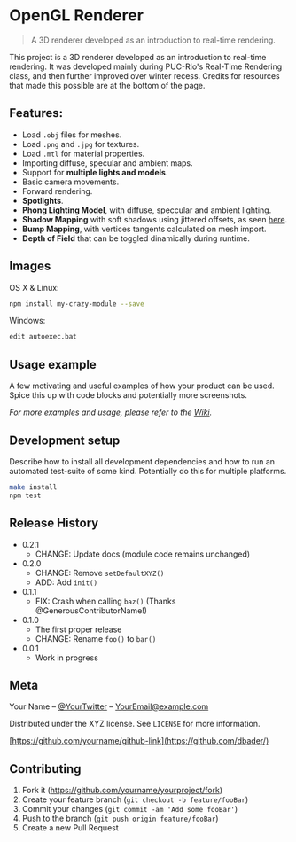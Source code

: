 # OpenGL Renderer
> A 3D renderer developed as an introduction to real-time rendering.

 This project is a 3D renderer developed as an introduction to real-time rendering.
 It was developed mainly during PUC-Rio's Real-Time Rendering class, and then further improved over winter recess.
 Credits for resources that made this possible are at the bottom of the page.
 
 ## Features:
 * Load `.obj` files for meshes.
 * Load `.png` and `.jpg` for textures.
 * Load `.mtl` for material properties.
 * Importing diffuse, specular and ambient maps.
 * Support for **multiple lights and models**.
 * Basic camera movements.
 * Forward rendering.
 * **Spotlights**.
 * **Phong Lighting Model**, with diffuse, speccular and ambient lighting.
 * **Shadow Mapping** with soft shadows using jittered offsets, as seen [here](https://developer.nvidia.com/gpugems/gpugems2/part-ii-shading-lighting-and-shadows/chapter-17-efficient-soft-edged-shadows-using).
 * **Bump Mapping**, with vertices tangents calculated on mesh import.
 * **Depth of Field** that can be toggled dinamically during runtime.

## Images

OS X & Linux:

```sh
npm install my-crazy-module --save
```

Windows:

```sh
edit autoexec.bat
```

## Usage example

A few motivating and useful examples of how your product can be used. Spice this up with code blocks and potentially more screenshots.

_For more examples and usage, please refer to the [Wiki][wiki]._

## Development setup

Describe how to install all development dependencies and how to run an automated test-suite of some kind. Potentially do this for multiple platforms.

```sh
make install
npm test
```

## Release History

* 0.2.1
    * CHANGE: Update docs (module code remains unchanged)
* 0.2.0
    * CHANGE: Remove `setDefaultXYZ()`
    * ADD: Add `init()`
* 0.1.1
    * FIX: Crash when calling `baz()` (Thanks @GenerousContributorName!)
* 0.1.0
    * The first proper release
    * CHANGE: Rename `foo()` to `bar()`
* 0.0.1
    * Work in progress

## Meta

Your Name – [@YourTwitter](https://twitter.com/dbader_org) – YourEmail@example.com

Distributed under the XYZ license. See ``LICENSE`` for more information.

[https://github.com/yourname/github-link](https://github.com/dbader/)

## Contributing

1. Fork it (<https://github.com/yourname/yourproject/fork>)
2. Create your feature branch (`git checkout -b feature/fooBar`)
3. Commit your changes (`git commit -am 'Add some fooBar'`)
4. Push to the branch (`git push origin feature/fooBar`)
5. Create a new Pull Request

<!-- Markdown link & img dfn's -->
[npm-image]: https://img.shields.io/npm/v/datadog-metrics.svg?style=flat-square
[npm-url]: https://npmjs.org/package/datadog-metrics
[npm-downloads]: https://img.shields.io/npm/dm/datadog-metrics.svg?style=flat-square
[travis-image]: https://img.shields.io/travis/dbader/node-datadog-metrics/master.svg?style=flat-square
[travis-url]: https://travis-ci.org/dbader/node-datadog-metrics
[wiki]: https://github.com/yourname/yourproject/wiki
